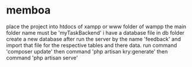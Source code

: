 # memboa
place the project into htdocs of xampp or www folder of wampp
the main folder name must be 'myTaskBackend'
i have a database file in db folder create a new database after run the server by the name 'feedback' and import that file for the respective tables and there data.
run command 'composer update'
then command 'php artisan kry:generate'
then command 'php artisan serve'